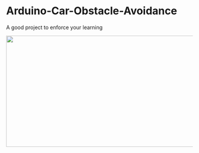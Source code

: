 # Arduino-Car-Obstacle-Avoidance
A good project to enforce your learning

<img src="https://github.com/MennahMabrouk/Arduino-Car-Obstacle-Avoidance/assets/101124995/ae86e04b-ccd2-4353-b41b-00c2fb017533" width="600" height="300">
